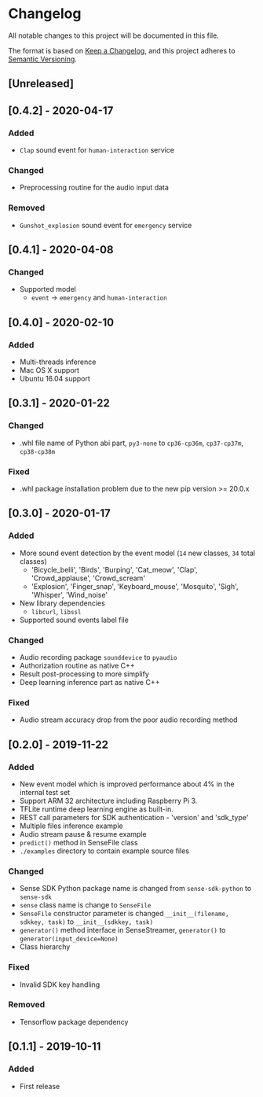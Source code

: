# Changelog

All notable changes to this project will be documented in this file.

The format is based on [Keep a Changelog](https://keepachangelog.com/en/1.0.0/),
and this project adheres to [Semantic Versioning](https://semver.org/spec/v2.0.0.html).

## [Unreleased]
## [0.4.2] - 2020-04-17
### Added
- `Clap` sound event for `human-interaction` service

### Changed
- Preprocessing routine for the audio input data

### Removed
- `Gunshot_explosion` sound event for `emergency` service


## [0.4.1] - 2020-04-08
### Changed
- Supported model
  - `event` -> `emergency` and `human-interaction`

## [0.4.0] - 2020-02-10
### Added
- Multi-threads inference
- Mac OS X support
- Ubuntu 16.04 support

## [0.3.1] - 2020-01-22
### Changed
- .whl file name of Python abi part, `py3-none` to `cp36-cp36m`, `cp37-cp37m`, `cp38-cp38m`

### Fixed
- .whl package installation problem due to the new pip version >= 20.0.x

## [0.3.0] - 2020-01-17
### Added
- More sound event detection by the event model (`14` new classes, `34` total classes)
  - 'Bicycle_belli', 'Birds', 'Burping', 'Cat_meow', 'Clap', 'Crowd_applause', 'Crowd_scream'
  - 'Explosion', 'Finger_snap', 'Keyboard_mouse', 'Mosquito', 'Sigh', 'Whisper', 'Wind_noise'
- New library dependencies
  - `libcurl`, `libssl`
- Supported sound events label file

### Changed
- Audio recording package `sounddevice` to `pyaudio`
- Authorization routine as native C++
- Result post-processing to more simplify
- Deep learning inference part as native C++

### Fixed
- Audio stream accuracy drop from the poor audio recording method

## [0.2.0] - 2019-11-22
### Added
- New event model which is improved performance about 4% in the internal test set
- Support ARM 32 architecture including Raspberry Pi 3.
- TFLite runtime deep learning engine as built-in.
- REST call parameters for SDK authentication - 'version' and 'sdk_type'
- Multiple files inference example
- Audio stream pause & resume example
- `predict()` method in SenseFile class
- `./examples` directory to contain example source files

### Changed
- Sense SDK Python package name is changed from `sense-sdk-python` to `sense-sdk`
- `sense` class name is change to `SenseFile`
- `SenseFile` constructor parameter is changed `__init__(filename, sdkkey, task)` to `__init__(sdkkey, task)`
- `generator()` method interface in SenseStreamer, `generator()` to `generator(input_device=None)`
- Class hierarchy

### Fixed
- Invalid SDK key handling

### Removed
- Tensorflow package dependency

## [0.1.1] - 2019-10-11
### Added
- First release
